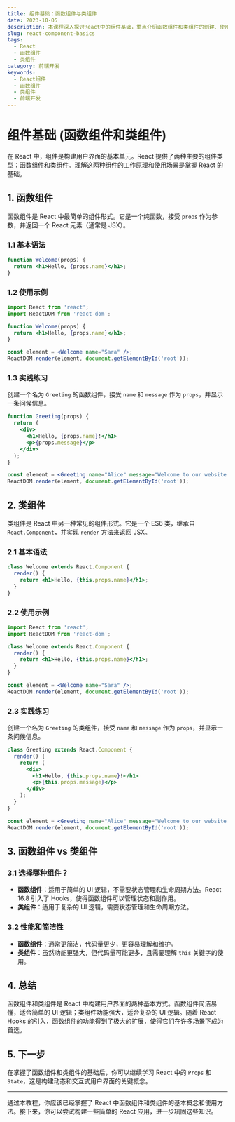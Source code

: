 ```yaml
---
title: 组件基础：函数组件与类组件
date: 2023-10-05
description: 本课程深入探讨React中的组件基础，重点介绍函数组件和类组件的创建、使用及区别。
slug: react-component-basics
tags:
  - React
  - 函数组件
  - 类组件
category: 前端开发
keywords:
  - React组件
  - 函数组件
  - 类组件
  - 前端开发
---
```


# 组件基础 (函数组件和类组件)

在 React 中，组件是构建用户界面的基本单元。React 提供了两种主要的组件类型：函数组件和类组件。理解这两种组件的工作原理和使用场景是掌握 React 的基础。

## 1. 函数组件

函数组件是 React 中最简单的组件形式。它是一个纯函数，接受 `props` 作为参数，并返回一个 React 元素（通常是 JSX）。

### 1.1 基本语法

```jsx
function Welcome(props) {
  return <h1>Hello, {props.name}</h1>;
}
```

### 1.2 使用示例

```jsx
import React from 'react';
import ReactDOM from 'react-dom';

function Welcome(props) {
  return <h1>Hello, {props.name}</h1>;
}

const element = <Welcome name="Sara" />;
ReactDOM.render(element, document.getElementById('root'));
```

### 1.3 实践练习

创建一个名为 `Greeting` 的函数组件，接受 `name` 和 `message` 作为 `props`，并显示一条问候信息。

```jsx
function Greeting(props) {
  return (
    <div>
      <h1>Hello, {props.name}!</h1>
      <p>{props.message}</p>
    </div>
  );
}

const element = <Greeting name="Alice" message="Welcome to our website!" />;
ReactDOM.render(element, document.getElementById('root'));
```

## 2. 类组件

类组件是 React 中另一种常见的组件形式。它是一个 ES6 类，继承自 `React.Component`，并实现 `render` 方法来返回 JSX。

### 2.1 基本语法

```jsx
class Welcome extends React.Component {
  render() {
    return <h1>Hello, {this.props.name}</h1>;
  }
}
```

### 2.2 使用示例

```jsx
import React from 'react';
import ReactDOM from 'react-dom';

class Welcome extends React.Component {
  render() {
    return <h1>Hello, {this.props.name}</h1>;
  }
}

const element = <Welcome name="Sara" />;
ReactDOM.render(element, document.getElementById('root'));
```

### 2.3 实践练习

创建一个名为 `Greeting` 的类组件，接受 `name` 和 `message` 作为 `props`，并显示一条问候信息。

```jsx
class Greeting extends React.Component {
  render() {
    return (
      <div>
        <h1>Hello, {this.props.name}!</h1>
        <p>{this.props.message}</p>
      </div>
    );
  }
}

const element = <Greeting name="Alice" message="Welcome to our website!" />;
ReactDOM.render(element, document.getElementById('root'));
```

## 3. 函数组件 vs 类组件

### 3.1 选择哪种组件？

- **函数组件**：适用于简单的 UI 逻辑，不需要状态管理和生命周期方法。React 16.8 引入了 Hooks，使得函数组件可以管理状态和副作用。
- **类组件**：适用于复杂的 UI 逻辑，需要状态管理和生命周期方法。

### 3.2 性能和简洁性

- **函数组件**：通常更简洁，代码量更少，更容易理解和维护。
- **类组件**：虽然功能更强大，但代码量可能更多，且需要理解 `this` 关键字的使用。

## 4. 总结

函数组件和类组件是 React 中构建用户界面的两种基本方式。函数组件简洁易懂，适合简单的 UI 逻辑；类组件功能强大，适合复杂的 UI 逻辑。随着 React Hooks 的引入，函数组件的功能得到了极大的扩展，使得它们在许多场景下成为首选。

## 5. 下一步

在掌握了函数组件和类组件的基础后，你可以继续学习 React 中的 `Props` 和 `State`，这是构建动态和交互式用户界面的关键概念。

---

通过本教程，你应该已经掌握了 React 中函数组件和类组件的基本概念和使用方法。接下来，你可以尝试构建一些简单的 React 应用，进一步巩固这些知识。